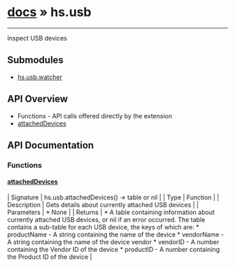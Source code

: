 # [docs](index.md) » hs.usb
---

Inspect USB devices

## Submodules
 * [hs.usb.watcher](hs.usb.watcher.md)

## API Overview
* Functions - API calls offered directly by the extension
* [attachedDevices](#attachedDevices)

## API Documentation

### Functions

#### [attachedDevices](#attachedDevices)
| Signature   | hs.usb.attachedDevices() -> table or nil  |
| Type        | Function |
| Description | Gets details about currently attached USB devices |
| Parameters |  * None | | Returns |  * A table containing information about currently attached USB devices, or nil if an error occurred. The table contains a sub-table for each USB device, the keys of which are:  * productName - A string containing the name of the device  * vendorName - A string containing the name of the device vendor  * vendorID - A number containing the Vendor ID of the device  * productID - A number containing the Product ID of the device | 